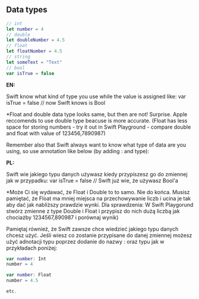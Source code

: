 ## Data types

```swift
// int 
let number = 4 
// double 
let doubleNumber = 4.5
// float
let floatNumber = 4.5
// string
let someText = "Text"
// bool
var isTrue = false
```
**EN:**

Swift know what kind of type you use while the value is assigned like: var isTrue = false // now Swift knows is Bool

*Float and double data type looks same, but then are not! Surprise. Apple reccomends to use double type beacuse is more accurate.
(Float has less space for storing numbers - try it out in Swift Playground - compare double and float with value of 123456,7890987)

Remember also that Swift always want to know what type of data are you using, so use annotation like below (by adding : and type):

**PL:**

Swift wie jakiego typu danych używasz kiedy przypiszesz go do zmiennej jak w przypadku: var isTrue = false // Swift już wie, że używasz Bool'a

*Może Ci się wydawać, że Float i Double to to samo. Nie do końca. Musisz pamiętać, że Float ma mniej miejsca na przechowywanie liczb i ucina je tak aby dać jak nabliższy prawdzie wynki. Dla sprawdzenia: W Swift Playgorund stwórz zmienne z type Double i Float i przypisz do nich dużą liczbą jak chociażby 1234567,890987 i porównaj wynik)

Pamiętaj również, że Swift zawsze chce wiedzieć jakiego typu danych chcesz użyć. Jeśli wiesz co zostanie przypisane do danej zmiennej możesz użyć adnotacji typu poprzez dodanie do nazwy : oraz typu jak w przykładach poniżej:

```swift
var number: Int
number = 4

var number: Float
number = 4.5

etc. 
```

